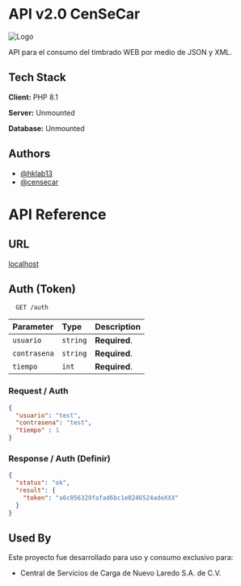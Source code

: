 # API v2.0 CenSeCar

![Logo](https://www.censecar.com.mx/csc/Censecar%20HORIZONTAL.png)

API para el consumo del timbrado WEB por medio de JSON y XML.

## Tech Stack

**Client:** PHP 8.1

**Server:** Unmounted

**Database:** Unmounted

## Authors

- [@hklab13](https://github.com/hklab13)
- [@censecar](https://github.com/censecar)

# API Reference

## URL

[localhost](https://www.censecar.com.mx/)

## Auth (Token)

```http
  GET /auth
```

| Parameter    | Type     | Description   |
|:-------------|:---------|:--------------|
| `usuario`    | `string` | **Required**. |
| `contrasena` | `string` | **Required**. |
| `tiempo`     | `int`    | **Required**. |

### Request / Auth

```json
{
  "usuario": "test",
  "contrasena": "test",
  "tiempo" : 1
}
```

### Response / Auth (Definir)

```json
{
  "status": "ok",
  "result": {
    "token": "a6c056329fafad6bc1e0246524adeXXX"
  }
}
```

## Used By

Este proyecto fue desarrollado para uso y consumo exclusivo para:

- Central de Servicios de Carga de Nuevo Laredo S.A. de C.V.